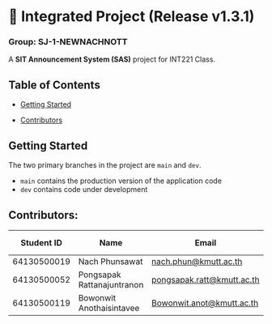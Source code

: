 ﻿# 🚀 Integrated Project (Release v1.3.1)

### **Group:  SJ-1-NEWNACHNOTT**

A **SIT Announcement System (SAS)** project for  INT221 Class.

 ## Table of Contents
- [Getting Started](#getting-started) 
<!--   - [Tools Required](#tools-required) 
   - [Installation](#installation) 
- [Development](#development) 
  -  [Sprint 1: ](#sprint-1)  
     - [Step 1: ](#step-1)
  - [Sprint 2: ](#sprint-2)
     - [Step 1: ](#step-1)
     - [Step 2: ](#step-2)
  - [Sprint 3: ](#sprint-3)
     - [Step 1: ](#step-1)
     - [Step 2: ](#step-2)
  - [Sprint 4: ](#sprint-4)        
- [Running the App](#running-the-app)
- [Deployment](#deployment) -->
- [Contributors](#contributors) 
<!-- - [Authors](#authors) 
- [Acknowledgments](#acknowledgments) -->

## Getting Started 
The two primary branches in the project are `main` and `dev`. 
-  `main` contains the production version of the application code 
-  `dev` contains code under development

## Contributors: 
| Student ID 	| Name | Email | Github Username | Contributions (%) |
| - | - | - | - | - |
| 64130500019 | Nach Phunsawat| nach.phun@kmutt.ac.th | [NACHUNACHA]| - |
| 64130500052 | Pongsapak Rattanajuntranon | pongsapak.ratt@kmutt.ac.th | [pongsapark]| - |
| 64130500119| Bowonwit Anothaisintavee | Bowonwit.anot@kmutt.ac.th | [NewBww] | - |

[//]: # 'Contributors Links' 
[NACHUNACHA]: https://github.com/NACHUNACHA
[pongsapark]: https://github.com/pongsapark
[NewBww]: https://github.com/NewBww


